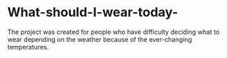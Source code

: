 # What-should-I-wear-today-
The project was created for people who have difficulty deciding what to wear depending on the weather because of the ever-changing temperatures.
